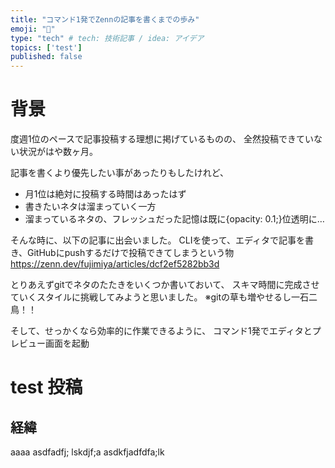 ```yaml
---
title: "コマンド1発でZennの記事を書くまでの歩み"
emoji: "🙌"
type: "tech" # tech: 技術記事 / idea: アイデア
topics: ['test']
published: false
---
```


# 背景
度週1位のペースで記事投稿する理想に掲げているものの、
全然投稿できていない状況がはや数ヶ月。

記事を書くより優先したい事があったりもしたけれど、
- 月1位は絶対に投稿する時間はあったはず
- 書きたいネタは溜まっていく一方
- 溜まっているネタの、フレッシュだった記憶は既に{opacity: 0.1;}位透明に…

そんな時に、以下の記事に出会いました。
CLIを使って、エディタで記事を書き、GitHubにpushするだけで投稿できてしまうという物
https://zenn.dev/fujimiya/articles/dcf2ef5282bb3d

とりあえずgitでネタのたたきをいくつか書いておいて、
スキマ時間に完成させていくスタイルに挑戦してみようと思いました。
※gitの草も増やせるし一石二鳥！！

そして、せっかくなら効率的に作業できるように、
コマンド1発でエディタとプレビュー画面を起動




# test 投稿
## 経緯
aaaa
asdfadfj;
lskdjf;a
asdkfjadfdfa;lk